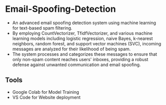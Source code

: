 # Email-Spoofing-Detection
* An advanced email spoofing detection system using machine learning for text-based spam filtering. 
* By employing CountVectorizer, TfidfVectorizer, and various machine learning models including logistic regression, naive Bayes, k-nearest neighbors, random forest, and support vector machines (SVC), incoming messages are analyzed for their likelihood of being spam.
* The system processes and categorizes these messages to ensure that only non-spam content reaches users' inboxes, providing a robust defense against unwanted communication and email spoofing. 

## Tools 
* Google Colab for Model Training
* VS Code for Website deployment
